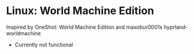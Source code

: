 # Linux: World Machine Edition
Inspired by OneShot: World Machine Edition and  maxobur0001s hyprland-worldmachine 
* Currently not functional


